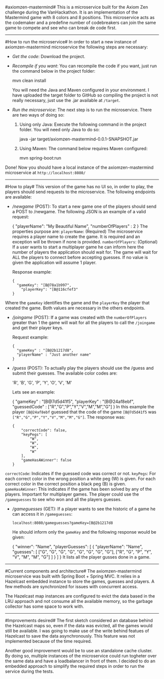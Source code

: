 #axiomzen-mastermind#
    This is a microservice built for the Axiom Zen challenge during the VanHackathon. It is an implementation of the Mastermind game with 8 colors and 8 positions. This microservice acts as the codemaker and a predefine number of codebreakers can join the same game to compete and see who can break de code first.

---

#How to run the microservice#
In order to start a new instance of axiomzen-mastermind microservice the following steps are necessary:

+ *Get the code*:
  Download the project.

+ *Recompile if you want*:
  You can recompile the code if you want, just run the command below in the project folder:
  
    mvn clean install

  You will need the Java and Maven configured in your environment.
  I have uploaded the target folder to GitHub so compiling the project is not really necessary, just use the .jar available at `/target`.

+ *Run the microservice*:
  The next step is to run the microservice. There are two ways of doing so:
  
  1) Using only Java:
    Execute the following command in the project folder. You will need only Java to do so:
  
      java -jar target/axiomzen-mastermind-0.0.1-SNAPSHOT.jar

  2) Using Maven:
    The command below requires Maven configured:
  
      mvn spring-boot:run

Done! Now you should have a local instance of the axiomzen-mastermind microservice at `http://localhost:8080/`

---

#How to play#
   This version of the game has no UI so, in order to play, the players should send requests to the microservice. The following endpoints are available:
    
+ */newgame* (POST):
To start a new game one of the players should send a POST to /newgame. The following JSON is an example of a valid request:

    {
      "playerName": "My Beautiful Name",
      "numberOfPlayers" : 2
    }
The properties purpose are:
`playerName`: (Required) The microservice requires a player name to create the game. It is required and an exception will be thrown if none is provided.
`numberOfPlayers`: (Optional) If a user wants to start a multiplayer game he can inform here the number of players the application should wait for. The game will wait for ALL the players to connect before accepting guesses. If no value is given the application will assume 1 player.

  Response example:
  
      {
        "gameKey": "[B@78a1b997",
          "playerKey": "[B@116cfef3"
      }
Where the `gameKey` identifies the game and the `playerKey` the player that created the game. Both values are necessary in the others endpoints.

+ */joingame* (POST):
If a game was created with the `numberOfPlayers` greater than 1 the game will wait for all the players to call the `/joingame` and get their player keys.

  Request example:

      {
        "gameKey" : "[B@2b1217d8",
        "playerName" : "Just another name"
      }


+ */guess* (POST):
To actually play the players should use the /guess and submit their guesses. The available color codes are:

    'R', 'B', 'G', 'P', 'Y', 'O', 'V', 'M'

  Lets see an example:

    {
      "gameKey" : "[B@7d5d41f5",
      "playerKey" : "[B@24af8ebf",
      "guessedCode" : ["R","G","P","Y","V","M","M","G"]
    }
In this example the player `[B@24af8ebf` guessed that the code of the game `[B@7d5d41f5` was `["R","G","P","Y","V","M","M","G"]`.
The response was:

      {
          "correctCode": false,
          "keyPegs": [
              "W",
              "W",
              "W",
              "W"
          ],
          "gameHasAWinner": false
      }
`correctCode`: Indicates if the guessed code was correct or not.
`keyPegs`: For each correct color in the wrong position a white peg (W) is given. For each correct color in the correct position a black peg (B) is given.
`gameHasAWinner`: This indicates if the game has been solved by any of the players. Important for multiplayer games. The player could use the `/gameguesses` to see who won and all the players guesses.

+ */gameguesses* (GET):
If a player wants to see the historic of a game he can access it in `/gameguesses`:

      localhost:8080/gameguesses?gameKey=[B@2b1217d8

  He should inform only the `gameKey` and the following response would be given:

    {
        "winner": "Name",
        "playerGuesses": [
            {
                "playerName": "Name",
                "guesses": [
                    ["G", "G", "G", "G", "G", "G", "G", "G"],
                    ["R", "G", "P", "Y", "V", "M", "M", "G"]
                ]
            }
        ]
    }
It lists all the player gusses done in a game.

---

#Current components and architecture#
The axiomzen-mastermind microservice was built with Spring Boot + Spring MVC. It relies in a Hazelcast embedded instance to store the games, guesses and players. A few methods are synchronized for issues with concurrent access.
  
The Hazelcast map instances are configured to evict the data based in the LRU approach and not consume all the available memory, so the garbage collector has some space to work with.

---

#Improvements desired#
The first sketch considered an database behind the Hazelcast maps so, even if the data was evicted, all the games would still be available. I was going to make use of the write behind featues of Hazelcast to save the data asynchronously. This feature was not implemented because of the time required.
  
Another good improvement would be to use an standalone cache cluster. By doing so, multiple instances of the microservice could run togheter over the same data and have a loadbalancer in front of them. I decided to do an embedded approach to simplify the required steps in order to run the service during the tests.